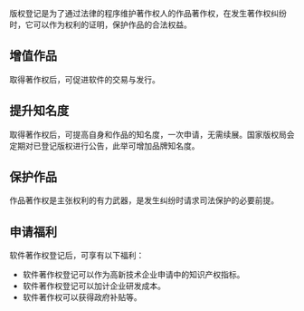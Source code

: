 版权登记是为了通过法律的程序维护著作权人的作品著作权，在发生著作权纠纷时，它可以作为权利的证明，保护作品的合法权益。


## 增值作品
取得著作权后，可促进软件的交易与发行。


## 提升知名度
取得著作权后，可提高自身和作品的知名度，一次申请，无需续展。国家版权局会定期对已登记版权进行公告，此举可增加品牌知名度。


## 保护作品
作品著作权是主张权利的有力武器，是发生纠纷时请求司法保护的必要前提。


## 申请福利
软件著作权登记后，可享有以下福利：
- 软件著作权登记可以作为高新技术企业申请中的知识产权指标。
- 软件著作权登记可以加计企业研发成本。
- 软件著作权可以获得政府补贴等。
